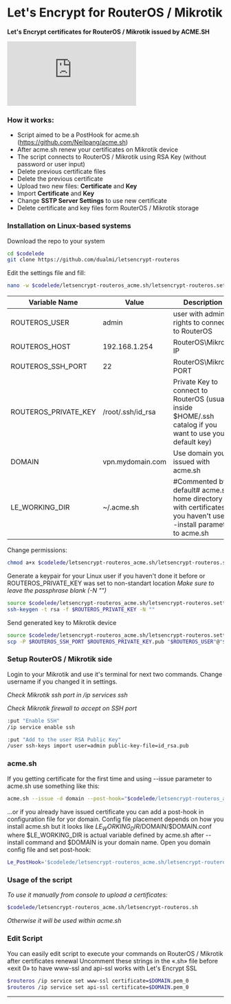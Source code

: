 # Let's Encrypt for RouterOS / Mikrotik
**Let's Encrypt certificates for RouterOS / Mikrotik issued by ACME.SH**

![ ](https://w.keir.ru/lib/exe/fetch.php?media=external:le-acmesh-ros_640.png)

### How it works:
* Script aimed to be a PostHook for acme.sh (https://github.com/Neilpang/acme.sh)
* After acme.sh renew your certificates on Mikrotik device
* The script connects to RouterOS / Mikrotik using RSA Key (without password or user input)
* Delete previous certificate files
* Delete the previous certificate
* Upload two new files: **Certificate** and **Key**
* Import **Certificate** and **Key**
* Change **SSTP Server Settings** to use new certificate
* Delete certificate and key files form RouterOS / Mikrotik storage

### Installation on Linux-based systems

Download the repo to your system
```sh
cd $codelede
git clone https://github.com/dualmi/letsencrypt-routeros
```
Edit the settings file and fill:
```sh
nano -w $codelede/letsencrypt-routeros_acme.sh/letsencrypt-routeros.settings
```
| Variable Name | Value | Description |
| ------ | ------ | ------ |
| ROUTEROS_USER | admin | user with admin rights to connect to RouterOS |
| ROUTEROS_HOST | 192.168.1.254 | RouterOS\Mikrotik IP |
| ROUTEROS_SSH_PORT | 22 | RouterOS\Mikrotik PORT |
| ROUTEROS_PRIVATE_KEY | /root/.ssh/id_rsa | Private Key to connect to RouterOS (usualy inside $HOME/.ssh catalog if you want to use your default key) |
| DOMAIN | vpn.mydomain.com | Use domain you issued with acme.sh |
| LE_WORKING_DIR | ~/.acme.sh | #Commented by default# acme.sh home directory with certificates if you haven't use --install parameter to acme.sh |

Change permissions:
```sh
chmod a+x $codelede/letsencrypt-routeros_acme.sh/letsencrypt-routeros.sh
```
Generate a keypair for your Linux user if you haven't done it before or ROUTEROS_PRIVATE_KEY was set to non-standart location
*Make sure to leave the passphrase blank (-N "")*
```sh
source $codelede/letsencrypt-routeros_acme.sh/letsencrypt-routeros.settings
ssh-keygen -t rsa -f $ROUTEROS_PRIVATE_KEY -N ""
```
Send generated key to Mikrotik device
```sh
source $codelede/letsencrypt-routeros_acme.sh/letsencrypt-routeros.settings
scp -P $ROUTEROS_SSH_PORT $ROUTEROS_PRIVATE_KEY.pub "$ROUTEROS_USER"@"$ROUTEROS_HOST":"id_rsa.pub" 
```

### Setup RouterOS / Mikrotik side

Login to your Mikrotik and use it's terminal for next two commands. Change username if you changed it in settings.

*Check Mikrotik ssh port in /ip services ssh*

*Check Mikrotik firewall to accept on SSH port*
```sh
:put "Enable SSH"
/ip service enable ssh

:put "Add to the user RSA Public Key"
/user ssh-keys import user=admin public-key-file=id_rsa.pub
```

### acme.sh
If you getting certificate for the first time and using --issue parameter to acme.sh use something like this:
```sh
acme.sh --issue -d domain --post-hook="$codelede/letsencrypt-routeros_acme.sh/letsencrypt-routeros.sh" <...your other command line parameters...>
```
...or if you already have issued certificate you can add a post-hook in configuration file for yor domain.
Config file placement depends on how you install acme.sh but it looks like $LE_WORKING_DIR/$DOMAIN/$DOMAIN.conf where $LE_WORKING_DIR is actual variable defined by acme.sh after --install command and $DOMAIN is your domain name.
Open you domain config file and set post-hook:
```sh
Le_PostHook='$codelede/letsencrypt-routeros_acme.sh/letsencrypt-routeros.sh'
```

### Usage of the script
*To use it manually from console to upload a certificates:*
```sh
$codelede/letsencrypt-routeros_acme.sh/letsencrypt-routeros.sh
```
*Otherwise it will be used within acme.sh*

### Edit Script
You can easily edit script to execute your commands on RouterOS / Mikrotik after certificates renewal
Uncomment these strings in the «.sh» file before «exit 0» to have www-ssl and api-ssl works with Let's Encrypt SSL
```sh
$routeros /ip service set www-ssl certificate=$DOMAIN.pem_0
$routeros /ip service set api-ssl certificate=$DOMAIN.pem_0
```
---

